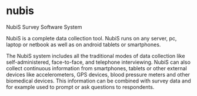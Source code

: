 # nubis
NubiS Survey Software System

NubiS is a complete data collection tool. NubiS runs on any server, pc, laptop or netbook as well as on android tablets or smartphones.

The NubiS system includes all the traditional modes of data collection like self-administered, face-to-face, and telephone interviewing. NubiS can also collect continuous information from smartphones, tablets or other external devices like accelerometers, GPS devices, blood pressure meters and other biomedical devices. This information can be combined with survey data and for example used to prompt or ask questions to respondents.
